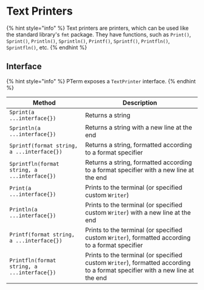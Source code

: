 # Text Printers

{% hint style="info" %}
Text printers are printers, which can be used like the standard library's `fmt` package. They have functions, such as `Print()`, `Sprint()`, `Println()`, `Sprintln()`, `Printf()`, `Sprintf()`, `Printfln()`, `Sprintfln()`, etc.
{% endhint %}

## Interface

{% hint style="info" %}
PTerm exposes a `TextPrinter` interface.
{% endhint %}



| Method                                       | Description                                                                                  |
| -------------------------------------------- | -------------------------------------------------------------------------------------------- |
| `Sprint(a ...interface{})`                   | Returns a string                                                                             |
| `Sprintln(a ...interface{})`                 | Returns a string with a new line at the end                                                  |
| `Sprintf(format string, a ...interface{})`   | Returns a string, formatted according to a format specifier                                  |
| `Sprintfln(format string, a ...interface{})` | Returns a string, formatted according to a format specifier with a new line at the end       |
| `Print(a ...interface{})`                    | Prints to the terminal (or specified custom `Writer`)                                                                       |
| `Println(a ...interface{})`                  | Prints to the terminal (or specified custom `Writer`) with a new line at the end                                            |
| `Printf(format string, a ...interface{})`    | Prints to the terminal (or specified custom `Writer`), formatted according to a format specifier                            |
| `Printfln(format string, a ...interface{})`  | Prints to the terminal (or specified custom `Writer`), formatted according to a format specifier with a new line at the end |
